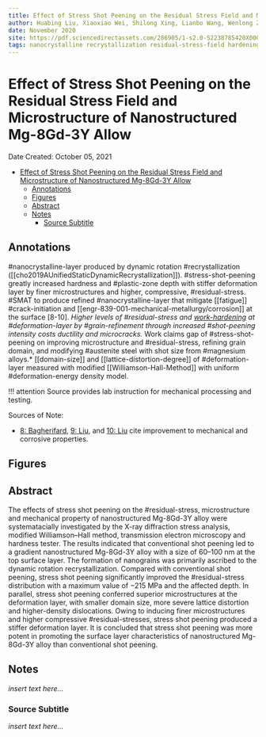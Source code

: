 ```yaml
---
title: Effect of Stress Shot Peening on the Residual Stress Field and Microstructure of Nanostructured Mg-8Gd-3Y Alloy
author: Huabing Liu, Xiaoxiao Wei, Shilong Xing, Lianbo Wang, Wenlong Zhu, Chuanhai Jiang, Vincent Ji, Ke Zhan
date: November 2020
site: https://pdf.sciencedirectassets.com/286905/1-s2.0-S2238785420X00081/1-s2.0-S2238785420320524/main.pdf?X-Amz-Security-Token=IQoJb3JpZ2luX2VjEOn%2F%2F%2F%2F%2F%2F%2F%2F%2F%2FwEaCXVzLWVhc3QtMSJGMEQCIF9BPwUyGzuWa2wGBk37pVjcm68%2Bq%2F3qArg3DjqHJgvGAiBxQJz0ZGAAhaApGMD25KmknmmwOyPeGaO93tU5OfDAaSr6AwhiEAQaDDA1OTAwMzU0Njg2NSIMuwOEmmXFzz6RBjCcKtcDr3IgmTQTx65HAWjVNo6aefmZDTMM1zVmogA7x0jW8zDHTQElKJ9JvD3k6XdbNB0MFFKyRuu0GIYCxQ0xcSh3TfYoqsAmHzCrMbkV1z8r1AcGWAx1VFGZdxKtBvaUAlhJSlT4rxQxUg0Gf8j5LBuWLf%2BCravpXBfTo0dh1j0wcn1rIr3l7PXJPSUX9s5b%2B7eUryu91wKbKuaMVobRxqbM4Io4deyCt2ZC9v1hIUdVhQJIEpg4Wwb2NwsY7fjInVfGozC31E%2BBc3M%2Fm%2FRZuhbrLn5S1r7vQJbjk5e4TXJG2SMqKiny3mzn%2FidIuFxV%2FAbzdZNtylWdzC7TTSZ6CGo%2FEhuykYlNKFtoQXjjkXg4wO1Rj4Ffau%2FK0IUFK7q2EUj1QjIgy%2FIM%2BpUqz41ieLqwkj2Cuh6v4u%2Be2MC1pbj4HFrmT%2FEhL7sznMaxyB39NF%2FX2ilBdA1ifqrkS379MKv1gXPxk%2BPCs7hWKUmYXIUXNzrm9kDHEsnJ4JnqvXeaMgF%2BfcYsK3nt%2B%2B1MMuHeCo7KeqHOzUyuPdTEahJoYn6liTDgBb%2BT6q9qGV8kiK3Myl0dOojATl0Oeaufj3wWsEa2rDBoSuM6%2FInBeC6DmVdnT6zkM6S4DyL8MNX%2B8YoGOqYBfqJjzdsCAW4x1Cx%2BNz%2FQFvCyrxyZKi4UIlh8VxJkdzbTvK1snf%2BpknAflXgwqEQ4S0JfgZ8znj7IkvC6x15l3Ebn%2Bor5vT7J08507O%2FZ1s2smxublVt4TftpN0eBksTvYxhpn1tkyRH3Od0jpdSWHxhp7nMLWMtMRAiV34sewgPXmHMfazv3H1H2rJGgU7R%2FVpCnnJuZCDZKH%2FxuTm9aNzZd3OoD0g%3D%3D&X-Amz-Algorithm=AWS4-HMAC-SHA256&X-Amz-Date=20211005T175810Z&X-Amz-SignedHeaders=host&X-Amz-Expires=300&X-Amz-Credential=ASIAQ3PHCVTYW2Z6TUR6%2F20211005%2Fus-east-1%2Fs3%2Faws4_request&X-Amz-Signature=b32729b98a48771f841f35e876143608e5524ded5da8834c316db92f33e47606&hash=d1bb9072ac7cabc13307ddd6718dbf8ce232b95f096ac7fa988c6a5d48d1b4a8&host=68042c943591013ac2b2430a89b270f6af2c76d8dfd086a07176afe7c76c2c61&pii=S2238785420320524&tid=spdf-f2884a0c-6a47-4b76-97d4-030b96dd02f4&sid=e7589dc31e46c54b49285037024faf19cddcgxrqa&type=client
tags: nanocrystalline recrystallization residual-stress-field hardening stress-shot-peening steel #magnesium experimental-model
---
```

<!-- %%%%%%%% Document Metadata %%%%%%%% -->
# Effect of Stress Shot Peening on the Residual Stress Field and Microstructure of Nanostructured Mg-8Gd-3Y Allow

Date Created: October 05, 2021

- [Effect of Stress Shot Peening on the Residual Stress Field and Microstructure of Nanostructured Mg-8Gd-3Y Allow](#effect-of-stress-shot-peening-on-the-residual-stress-field-and-microstructure-of-nanostructured-mg-8gd-3y-allow)
  - [Annotations](#annotations)
  - [Figures](#figures)
  - [Abstract](#abstract)
  - [Notes](#notes)
    - [Source Subtitle](#source-subtitle)
<!-- %%%%%%%%%%%%%%%%%%%%%%%%%%%%%% -->





<!-- START WRITING BELOW -->





<!-- %%%%%%%%%%%%%%%%%%%%%%%%%%%%%% -->
## Annotations
#nanocrystalline-layer produced by dynamic rotation #recrystallization ([[cho2019AUnifiedStaticDynamicRecrystallization]]). #stress-shot-peening greatly increased hardness and #plastic-zone depth with stiffer deformation layer by finer microstructures and higher, compressive, #residual-stress. #SMAT to produce refined #nanocrystalline-layer that mitigate [[fatigue]] #crack-initiation and [[engr-839-001-mechanical-metallurgy/corrosion]] at the surface [8-10]. *Higher levels of #residual-stress and [work-hardening](deformation-and-work-hardening.md) at #deformation-layer by #grain-refinement through increased #shot-peening intensity costs ductility and microcracks.* Work claims gap of #stress-shot-peening on improving microstructure and #residual-stress, refining grain domain, and modifying #austenite steel with shot size from #magnesium alloys.* [[domain-size]] and [[lattice-distortion-degree]] of #deformation-layer measured with modified [[Williamson-Hall-Method]] with uniform #deformation-energy density model.

!!! attention Source provides lab instruction for mechanical processing and testing.

Sources of Note:
- [8: Bagherifard](https://www.sciencedirect.com/science/article/pii/S174270611730716X), [9: Liu](https://www.sciencedirect.com/science/article/pii/S0925838818330032), and [10: Liu](https://www.sciencedirect.com/science/article/pii/S1044580319315499) cite improvement to mechanical and corrosive properties.

## Figures

## Abstract
The effects of stress shot peening on the #residual-stress, microstructure and mechanical property of nanostructured Mg-8Gd-3Y alloy were systematacially investigated by the X-ray diffraction stress analysis, modified Williamson–Hall method, transmission electron microscopy and hardness tester. The results indicated that conventional shot peening led to a gradient nanostructured Mg-8Gd-3Y alloy with a size of 60–100 nm at the top surface layer. The formation of nanograins was primarily ascribed to the dynamic rotation recrystallization. Compared with conventional shot peening, stress shot peening significantly improved the #residual-stress distribution with a maximum value of −215 MPa and the affected depth. In parallel, stress shot peening conferred superior microstructures at the deformation layer, with smaller domain size, more severe lattice distortion and higher-density dislocations. Owing to inducing finer microstructures and higher compressive #residual-stresses, stress shot peening produced a stiffer deformation layer. It is concluded that stress shot peening was more potent in promoting the surface layer characteristics of nanostructured Mg-8Gd-3Y alloy than conventional shot peening.

## Notes
*insert text here$\dots$*


### Source Subtitle
*insert text here$\dots$*
<!-- %%%%%%%%%%%%%%%%%%%%%%%%%%%%%% -->





<!-- %%%%%%%% End Document %%%%%%%% -->